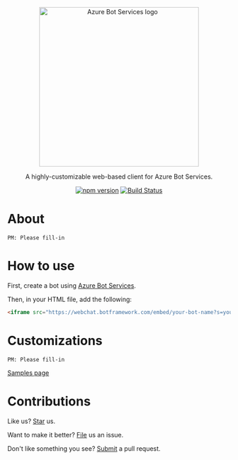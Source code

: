 <p align="center">
  <a href="https://azure.microsoft.com/en-us/services/bot-service/">
    <img src="https://raw.githubusercontent.com/Microsoft/BotFramework-WebChat/v4/doc/abs-logo.png" alt="Azure Bot Services logo" width="360" />
  </a>
</p>

<p align="center">A highly-customizable web-based client for Azure Bot Services.</p>

<p align="center">
  <a href="https://badge.fury.io/js/botframework-webchat"><img alt="npm version" src="https://badge.fury.io/js/botframework-webchat.svg" /></a>
  <a href="https://travis-ci.org/Microsoft/BotFramework-WebChat"><img alt="Build Status" src="https://travis-ci.org/Microsoft/BotFramework-WebChat.svg?branch=v4" /></a>
</p>

# About

`PM: Please fill-in`

# How to use

First, create a bot using [Azure Bot Services](https://azure.microsoft.com/en-us/services/bot-service/).

Then, in your HTML file, add the following:

```html
<iframe src="https://webchat.botframework.com/embed/your-bot-name?s=your-bot-secret"></iframe>
```

# Customizations

`PM: Please fill-in`

[Samples page](SAMPLES.md)

# Contributions

Like us? [Star](https://github.com/Microsoft/BotFramework-WebChat/stargazers) us.

Want to make it better? [File](https://github.com/Microsoft/BotFramework-WebChat/issues) us an issue.

Don't like something you see? [Submit](https://github.com/Microsoft/BotFramework-WebChat/pulls) a pull request.
